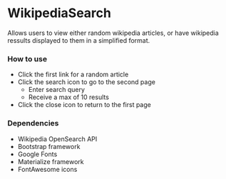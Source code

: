# WikipediaSearch
Allows users to view either random wikipedia articles, or have wikipedia ressults displayed to them in a simplified format.

### How to use
* Click the first link for a random article
* Click the search icon to go to the second page
  * Enter search query
  * Receive a max of 10 results
* Click the close icon to return to the first page

### Dependencies
* Wikipedia OpenSearch API
* Bootstrap framework
* Google Fonts
* Materialize framework
* FontAwesome icons
